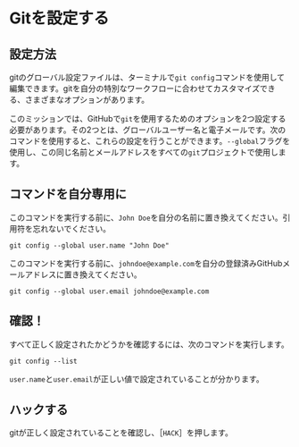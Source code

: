# Gitを設定する

## 設定方法

gitのグローバル設定ファイルは、ターミナルで`git config`コマンドを使用して編集できます。gitを自分の特別なワークフローに合わせてカスタマイズできる、さまざまなオプションがあります。

このミッションでは、GitHubで`git`を使用するためのオプションを2つ設定する必要があります。その2つとは、グローバルユーザー名と電子メールです。次のコマンドを使用すると、これらの設定を行うことができます。`--global`フラグを使用し、この同じ名前とメールアドレスをすべての`git`プロジェクトで使用します。

## コマンドを自分専用に

このコマンドを実行する前に、`John Doe`を自分の名前に置き換えてください。引用符を忘れないでください。

```
git config --global user.name "John Doe"
```

このコマンドを実行する前に、`johndoe@example.com`を自分の登録済みGitHubメールアドレスに置き換えてください。

```
git config --global user.email johndoe@example.com
```

## 確認！

すべて正しく設定されたかどうかを確認するには、次のコマンドを実行します。

```
git config --list
```

`user.name`と`user.email`が正しい値で設定されていることが分かります。

## ハックする

gitが正しく設定されていることを確認し、［`HACK`］を押します。
